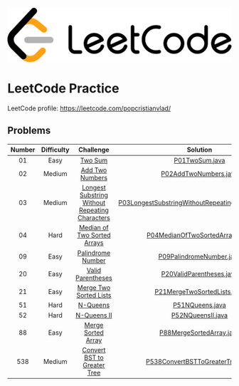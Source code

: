 ![Alt text](leetcode.png)

# LeetCode Practice

LeetCode profile: https://leetcode.com/popcristianvlad/

## Problems

| Number | Difficulty | Challenge | Solution |
|:------:|:----------:|:---------:|:--------:|
|   01   |Easy|[Two Sum](https://leetcode.com/problems/two-sum/)|[P01TwoSum.java](src/com/popcristianvlad/leetcode/practice/P01TwoSum.java)|
|   02   |Medium|[Add Two Numbers](https://leetcode.com/problems/add-two-numbers/)|[P02AddTwoNumbers.java](src/com/popcristianvlad/leetcode/practice/P02AddTwoNumbers.java)|
|   03   |Medium|[Longest Substring Without Repeating Characters](https://leetcode.com/problems/longest-substring-without-repeating-characters/)|[P03LongestSubstringWithoutRepeatingCharacters.java](src/com/popcristianvlad/leetcode/practice/P03LongestSubstringWithoutRepeatingCharacters.java)|
|   04   |Hard|[Median of Two Sorted Arrays](https://leetcode.com/problems/median-of-two-sorted-arrays/)|[P04MedianOfTwoSortedArrays.java](src/com/popcristianvlad/leetcode/practice/P04MedianOfTwoSortedArrays.java)|
|   09   |Easy|[Palindrome Number](https://leetcode.com/problems/palindrome-number/)|[P09PalindromeNumber.java](src/com/popcristianvlad/leetcode/practice/P09PalindromeNumber.java)|
|   20   |Easy|[Valid Parentheses](https://leetcode.com/problems/valid-parentheses/)|[P20ValidParentheses.java](src/com/popcristianvlad/leetcode/practice/P20ValidParentheses.java)|
|   21   |Easy|[Merge Two Sorted Lists](https://leetcode.com/problems/merge-two-sorted-lists/)|[P21MergeTwoSortedLists.java](src/com/popcristianvlad/leetcode/practice/P21MergeTwoSortedLists.java)|
|   51   |Hard|[N-Queens](https://leetcode.com/problems/n-queens/)|[P51NQueens.java](src/com/popcristianvlad/leetcode/practice/P51NQueens.java)|
|   52   |Hard|[N-Queens II](https://leetcode.com/problems/n-queens-ii/)|[P52NQueensII.java](src/com/popcristianvlad/leetcode/practice/P52NQueensII.java)|
|   88   |Easy|[Merge Sorted Array](https://leetcode.com/problems/merge-sorted-array/)|[P88MergeSortedArray.java](src/com/popcristianvlad/leetcode/practice/P88MergeSortedArray.java)|
|  538   |Medium|[Convert BST to Greater Tree](https://leetcode.com/problems/convert-bst-to-greater-tree/)|[P538ConvertBSTToGreaterTree.java](src/com/popcristianvlad/leetcode/practice/P538ConvertBSTToGreaterTree.java)|